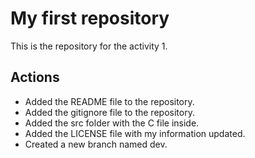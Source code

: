 # My first repository

This is the repository for the activity 1.

## Actions

- Added the README file to the repository.
- Added the gitignore file to the repository.
- Added the src folder with the C file inside.
- Added the LICENSE file with my information updated.
- Created a new branch named dev.